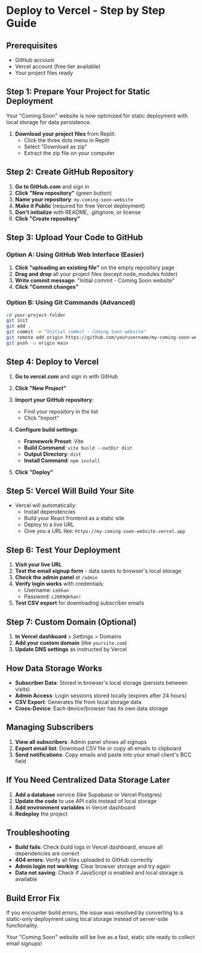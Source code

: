 # Deploy to Vercel - Step by Step Guide

## Prerequisites
- GitHub account
- Vercel account (free tier available)
- Your project files ready

## Step 1: Prepare Your Project for Static Deployment

Your "Coming Soon" website is now optimized for static deployment with local storage for data persistence.

1. **Download your project files** from Replit:
   - Click the three dots menu in Replit
   - Select "Download as zip"
   - Extract the zip file on your computer

## Step 2: Create GitHub Repository

1. **Go to GitHub.com** and sign in
2. **Click "New repository"** (green button)
3. **Name your repository**: `my-coming-soon-website`
4. **Make it Public** (required for free Vercel deployment)
5. **Don't initialize** with README, .gitignore, or license
6. **Click "Create repository"**

## Step 3: Upload Your Code to GitHub

### Option A: Using GitHub Web Interface (Easier)
1. **Click "uploading an existing file"** on the empty repository page
2. **Drag and drop** all your project files (except node_modules folder)
3. **Write commit message**: "Initial commit - Coming Soon website"
4. **Click "Commit changes"**

### Option B: Using Git Commands (Advanced)
```bash
cd your-project-folder
git init
git add .
git commit -m "Initial commit - Coming Soon website"
git remote add origin https://github.com/yourusername/my-coming-soon-website.git
git push -u origin main
```

## Step 4: Deploy to Vercel

1. **Go to vercel.com** and sign in with GitHub
2. **Click "New Project"**
3. **Import your GitHub repository**:
   - Find your repository in the list
   - Click "Import"

4. **Configure build settings**:
   - **Framework Preset**: Vite
   - **Build Command**: `vite build --outDir dist`
   - **Output Directory**: `dist`
   - **Install Command**: `npm install`

5. **Click "Deploy"**

## Step 5: Vercel Will Build Your Site

- Vercel will automatically:
  - Install dependencies
  - Build your React frontend as a static site
  - Deploy to a live URL
  - Give you a URL like: `https://my-coming-soon-website.vercel.app`

## Step 6: Test Your Deployment

1. **Visit your live URL**
2. **Test the email signup form** - data saves to browser's local storage
3. **Check the admin panel** at `/admin`
4. **Verify login works** with credentials:
   - Username: `Lekhan`
   - Password: `L2009@khan!`
5. **Test CSV export** for downloading subscriber emails

## Step 7: Custom Domain (Optional)

1. **In Vercel dashboard** > Settings > Domains
2. **Add your custom domain** (like `yoursite.com`)
3. **Update DNS settings** as instructed by Vercel

## How Data Storage Works

- **Subscriber Data**: Stored in browser's local storage (persists between visits)
- **Admin Access**: Login sessions stored locally (expires after 24 hours)
- **CSV Export**: Generates file from local storage data
- **Cross-Device**: Each device/browser has its own data storage

## Managing Subscribers

1. **View all subscribers**: Admin panel shows all signups
2. **Export email list**: Download CSV file or copy all emails to clipboard
3. **Send notifications**: Copy emails and paste into your email client's BCC field

## If You Need Centralized Data Storage Later

1. **Add a database** service (like Supabase or Vercel Postgres)
2. **Update the code** to use API calls instead of local storage
3. **Add environment variables** in Vercel dashboard
4. **Redeploy** the project

## Troubleshooting

- **Build fails**: Check build logs in Vercel dashboard, ensure all dependencies are correct
- **404 errors**: Verify all files uploaded to GitHub correctly
- **Admin login not working**: Clear browser storage and try again
- **Data not saving**: Check if JavaScript is enabled and local storage is available

## Build Error Fix

If you encounter build errors, the issue was resolved by converting to a static-only deployment using local storage instead of server-side functionality.

Your "Coming Soon" website will be live as a fast, static site ready to collect email signups!